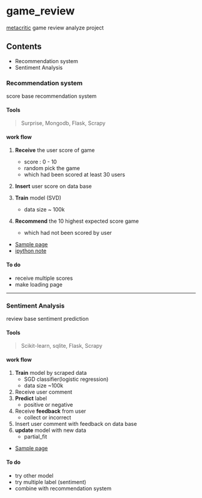 # game_review
[metacritic](http://www.metacritic.com/game) game review analyze project

## Contents
- Recommendation system
- Sentiment Analysis

### Recommendation system
score base recommendation system
#### Tools
> Surprise, Mongodb, Flask, Scrapy
#### work flow
1. **Receive** the user score of game
    - score : 0 - 10  
    - random pick the game
    - which had been scored at least 30 users

1. **Insert** user score on data base

1. **Train** model (SVD)
    - data size ~ 100k

1. **Recommend** the 10 highest expected score game
    - which had not been scored by user

- [Sample page](http://www.cocactus.tk/game_recommend/)
- [ipython note](https://github.com/Moons08/game_review/blob/master/note/01.recommend.ipynb)

#### To do
- receive multiple scores
- make loading page

---

### Sentiment Analysis
review base sentiment prediction
#### Tools
> Scikit-learn, sqlite, Flask, Scrapy

#### work flow
1. **Train** model by scraped data
    - SGD classifier(logistic regression)
    - data size ~100k
1. Receive user comment
1. **Predict** label
    - positive or negative
1. Receive **feedback** from user
    - collect or incorrect
1. Insert user comment with feedback on data base
1. **update** model with new data
    - partial_fit

- [Sample page](http://www.cocactus.tk/game_review)

#### To do
- try other model
- try multiple label (sentiment)
- combine with recommendation system
